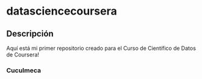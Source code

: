 # datasciencecoursera

## Descripción
Aquí está mi primer repositorio creado para el Curso de Científico de Datos de Coursera!

### Cuculmeca

